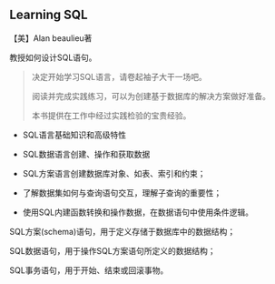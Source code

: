 ## Learning SQL

【美】Alan beaulieu著

教授如何设计SQL语句。

> 决定开始学习SQL语言，请卷起袖子大干一场吧。
>
> 阅读并完成实践练习，可以为创建基于数据库的解决方案做好准备。
>
> 本书提供在工作中经过实践检验的宝贵经验。

* SQL语言基础知识和高级特性

* SQL数据语言创建、操作和获取数据

* SQL方案语言创建数据库对象、如表、索引和约束；

* 了解数据集如何与查询语句交互，理解子查询的重要性；

* 使用SQL内建函数转换和操作数据，在数据语句中使用条件逻辑。

SQL方案\(schema\)语句，用于定义存储于数据库中的数据结构；

SQL数据语句，用于操作SQL方案语句所定义的数据结构；

SQL事务语句，用于开始、结束或回滚事物。

